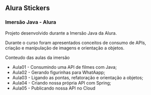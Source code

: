 ## Alura Stickers
### Imersão Java - Alura
Projeto desenvolvido durante a Imersão Java da Alura.

Durante o curso foram apresentados conceitos de consumo de APIs, criação e manipulação de imagens e orientação a objetos.

Conteudo das aulas da imersão
- Aula01 - Consumindo uma API de filmes com Java;
- Aula02 - Gerando figurinhas para WhatAapp;
- Aula03 - Ligando as pontas, refatoração e orientação a objetos;
- Aula04 - Criando nossa própria API com Spring;
- Aula05 - Publicando nossa API no Cloud
